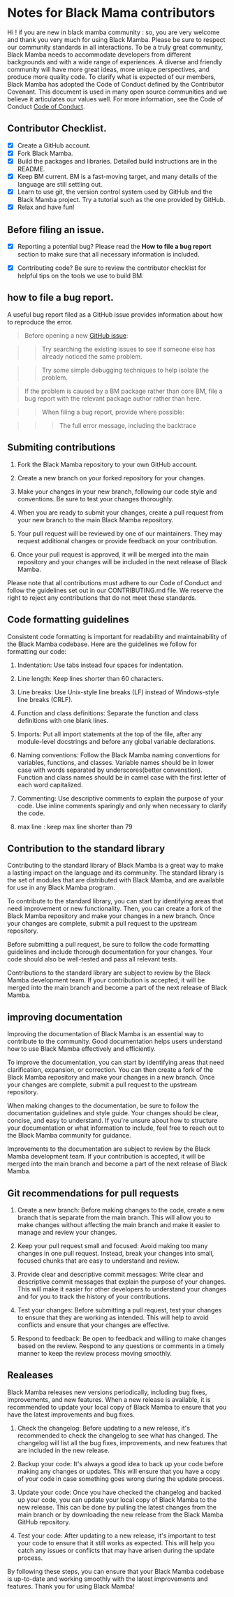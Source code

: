 # Notes for Black Mama contributors

Hi ! if you are new in black mamba community : so, you are very welcome and thank you very much for using Black Mamba. Please be sure to respect our community standards in all interactions.
To be a truly great community, Black Mamba needs to accommodate developers from different backgrounds and with a wide range of experiences. A diverse and friendly community will have more great ideas, more unique perspectives, and produce more quality code.
To clarify what is expected of our members, Black Mamba has adopted the Code of Conduct defined by the Contributor Covenant. This document is used in many open source communities and we believe it articulates our values well. For more information, see the Code of Conduct [Code of Conduct](https://github.com/amiehe-essomba/BlackMamba/blob/BlackMamba/CODE.md).

## Contributor Checklist.
- [x] Create a GitHub account.
- [x] Fork Black Mamba.
- [x] Build the packages and libraries. Detailed build instructions are in the README. 
- [x] Keep BM current. BM is a fast-moving target, and many details of the language are still settling out.
- [x] Learn to use git, the version control system used by GitHub and the Black Mamba project. Try a tutorial such as the one provided by GitHub.
- [x] Relax and have fun!

## Before filing an issue.
- [x] Reporting a potential bug? Please read the **How to file a bug report** section to make sure that all necessary information is included.
- [x] Contributing code? Be sure to review the contributor checklist for helpful tips on the tools we use to build BM.


## how to file a bug report.
A useful bug report filed as a GitHub issue provides information about how to reproduce the error.

> Before opening a new [GitHub issue](https://github.com/amiehe-essomba/BlackMamba/issues):

>> Try searching the existing issues to see if someone else has already noticed the same problem.

>> Try some simple debugging techniques to help isolate the problem.

> If the problem is caused by a BM package rather than core BM, file a bug report with the relevant package author rather than here.

>> When filing a bug report, provide where possible:

>>> The full error message, including the backtrace


## Submiting contributions 
1. Fork the Black Mamba repository to your own GitHub account.

2. Create a new branch on your forked repository for your changes.

3. Make your changes in your new branch, following our code style and conventions. Be sure to test your changes thoroughly.

4. When you are ready to submit your changes, create a pull request from your new branch to the main Black Mamba repository.

5. Your pull request will be reviewed by one of our maintainers. They may request additional changes or provide feedback on your contribution.

6. Once your pull request is approved, it will be merged into the main repository and your changes will be included in the next release of Black Mamba.

Please note that all contributions must adhere to our Code of Conduct and follow the guidelines set out in our CONTRIBUTING.md file. We reserve the right to reject any contributions that do not meet these standards.

## Code formatting guidelines
Consistent code formatting is important for readability and maintainability of the Black Mamba codebase. Here are the guidelines we follow for formatting our code:

1. Indentation: Use tabs instead four spaces for indentation.

2. Line length: Keep lines shorter than 60 characters.

3. Line breaks: Use Unix-style line breaks (LF) instead of Windows-style line breaks (CRLF).

4. Function and class definitions: Separate the function and class definitions with one blank lines.

5. Imports: Put all import statements at the top of the file, after any module-level docstrings and before any global variable declarations.

6. Naming conventions: Follow the Black Mamba naming conventions for variables, functions, and classes. Variable names should be in 
lower case with words separated by underscores(better convenstion). Function and class names should be in camel case with the first letter of each word capitalized.

7. Commenting: Use descriptive comments to explain the purpose of your code. Use inline comments sparingly and only when 
necessary to clarify the code.

8. max line : keep max line shorter than 79

## Contribution to the standard library
Contributing to the standard library of Black Mamba is a great way to make a lasting impact on the language 
and its community. The standard library is the set of modules that are distributed with Black Mamba, and are 
available for use in any Black Mamba program.

To contribute to the standard library, you can start by identifying areas that need improvement or new functionality. 
Then, you can create a fork of the Black Mamba repository and make your changes in a new branch. Once your changes are complete, 
submit a pull request to the upstream repository.

Before submitting a pull request, be sure to follow the code formatting guidelines and include thorough documentation for your 
changes. Your code should also be well-tested and pass all relevant tests.

Contributions to the standard library are subject to review by the Black Mamba development team. If your contribution is accepted, 
it will be merged into the main branch and become a part of the next release of Black Mamba.

## improving documentation
Improving the documentation of Black Mamba is an essential way to contribute to the 
community. Good documentation helps users understand how to use Black Mamba effectively and efficiently.

To improve the documentation, you can start by identifying areas that need clarification, expansion, or correction. You can 
then create a fork of the Black Mamba repository and make your changes in a new branch. Once your changes are complete, 
submit a pull request to the upstream repository.

When making changes to the documentation, be sure to follow the documentation guidelines and style guide. Your changes should be clear, 
concise, and easy to understand. If you're unsure about how to structure your documentation or what information to include, 
feel free to reach out to the Black Mamba community for guidance.

Improvements to the documentation are subject to review by the Black Mamba development team. If your contribution is accepted, 
it will be merged into the main branch and become a part of the next release of Black Mamba.

## Git recommendations for pull requests
1. Create a new branch: Before making changes to the code, create a new branch that is separate from the main branch. This will allow you to make changes without affecting the main branch and make it easier to manage and review your changes.

2. Keep your pull request small and focused: Avoid making too many changes in one pull request. Instead, break your changes into small, focused chunks that are easy to understand and review.

3. Provide clear and descriptive commit messages: Write clear and descriptive commit messages that explain the purpose of your changes. This will make it easier for other developers to understand your changes and for you to track the history of your contributions.

4. Test your changes: Before submitting a pull request, test your changes to ensure that they are working as intended. This will help to avoid conflicts and ensure that your changes are effective.

5. Respond to feedback: Be open to feedback and willing to make changes based on the review. Respond to any questions or comments in a timely manner to keep the review process moving smoothly.

## Realeases
Black Mamba releases new versions periodically, including bug fixes, improvements, and new features. When a new release is available, it is recommended to update your local copy of Black Mamba to ensure that you have the latest improvements and bug fixes.

1. Check the changelog: Before updating to a new release, it's recommended to check the changelog to see what has changed. The changelog will list all the bug fixes, improvements, and new features that are included in the new release.

2. Backup your code: It's always a good idea to back up your code before making any changes or updates. This will ensure that you have a copy of your code in case something goes wrong during the update process.

3. Update your code: Once you have checked the changelog and backed up your code, you can update your local copy of Black Mamba to the new release. This can be done by pulling the latest changes from the main branch or by downloading the new release from the Black Mamba GitHub repository.

4. Test your code: After updating to a new release, it's important to test your code to ensure that it still works as expected. This will help you catch any issues or conflicts that may have arisen during the update process.

By following these steps, you can ensure that your Black Mamba codebase is up-to-date and working smoothly with the latest improvements and features. Thank you for using Black Mamba!

